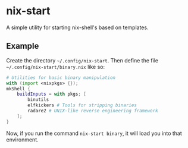 # nix-start

A simple utility for starting nix-shell's based on templates.

## Example

Create the directory `~/.config/nix-start`. Then define the file `~/.config/nix-start/binary.nix` like so:

```nix
# Utilities for basic binary manipulation
with (import <nixpkgs> {});
mkShell {
    buildInputs = with pkgs; [
        binutils
        elfkickers # Tools for stripping binaries
        radare2 # UNIX-like reverse engineering framework
    ];
}
```

Now, if you run the command `nix-start binary`, it will load you into that environment.
